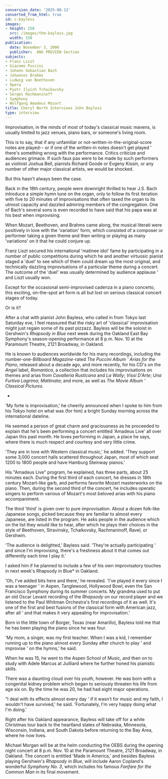 ```yaml
---
conversion_date: '2025-08-13'
converted_from_html: true
id: c-bayless
images:
- height: 150
  src: /images/thm-bayless.jpg
  width: 150
publication:
  date: November 3, 2006
  publisher:  ANG PREVIEW Section
subjects:
- Franz Liszt
- Giacomo Puccini
- Johann Sebastian Bach
- Johannes Brahms
- Ludwig van Beethoven
- Opera
- Pyotr Ilyich Tchaikovsky
- Sergei Rachmaninoff
- Symphony
- Wolfgang Amadeus Mozart
title: Cheryl North Interviews John Bayless
type: interview
---
```


Improvisation, in the minds of most of today's classical music mavens, is usually limited to jazz venues, piano bars, or someone's living room.

 This is to say, that if any unfamiliar or not-written-in-the-original-score notes are played-- or if one of the written-in notes doesn't get played ' there's something wrong with the performance. Critics criticize and audiences grimace. If such faux pas were to be made by such performers as violinist Joshua Bell, pianists Richard Goode or Evgeny Kissin, or any number of other major classical artists, we would be shocked.

 But this hasn't always been the case.

 Back in the 18th century, people were downright thrilled to hear J.S. Bach introduce a simple hymn tune on the organ, only to follow its first iteration with five to 20 minutes of improvisations that often taxed the organ to its utmost capacity and dazzled admiring members of the congregation. One of Bach's several sons is even recorded to have said that his papa was at his best when improvising.

 When Mozart, Beethoven, and Brahms came along, the musical literati were positively in love with the 'variation' form, which consisted of a composer or performer taking a given theme and then writing or playing as many 'variations' on it that he could conjure up.

 Franz Liszt secured his international 'matinee idol' fame by participating in a number of public competitions during which he and another virtuosic pianist staged a 'duel' to see which of them could dream up the most original, and technically dazzling improvisations of a particular theme during a concert. The outcome of the 'duel' was usually determined by audience applause ' and Liszt usually won.

 Except for the occasional semi-improvised cadenza in a piano concerto, this exciting, on-the-spot art form is all but lost on serious classical concert stages of today.

 Or is it?

 After a chat with pianist John Bayless, who called in from Tokyo last Saturday eve, I feel reassured that the risky art of 'classical' improvisation might just regain some of its past pizzazz. Bayless will be the soloist in Gershwin's *Rhapsody in Blue* next week during the Oakland East Bay Symphony's season-opening performance at 8 p.m. Nov. 10 at the Paramount Theatre, 2121 Broadway, in Oakland.

 He is known to audiences worldwide for his many recordings, including the number-one-*Billboard Magazine*-rated *The Puccini Album ' Arias for the Piano*, released about a decade ago, and more recently, for his CD's on the *Angel* label, *Romantica*, a collection that includes his improvisations on themes and arias from *Cavalleria Rusticana* and *La Wally*; *Vissi D'Arte*; *Una Furtiva Lagrima*; *Mattinata*; and more, as well as *The Movie Album ' Classical Pictures*.

*

 'My forte is improvisation,' he cheerily announced when I spoke to him from his Tokyo hotel on what was (for him) a bright Sunday morning across the international dateline.

 He seemed a person of great charm and graciousness as he proceeded to explain that he's been performing a concert entitled 'Amadeus Live' all over Japan this past month. He loves performing in Japan, a place he says, where there is much respect and courtesy and very little crime.

 'They are in love with Western classical music,' he added. 'They support some 3,000 concert halls scattered throughout Japan, most of which seat 1200 to 1800 people and have Hamburg Steinway pianos.'

 His "Amadeus Live" program, he explained, has three parts, about 25 minutes each. During the first third of each concert, he dresses in 18th century Mozart-like garb, and performs favorite Mozart masterworks on the piano. Then, during the second third of the concert, he includes operatic singers to perform various of Mozart's most beloved arias with his piano accompaniment.

 The third 'third' is given over to pure improvisation. About a dozen folk-like Japanese songs, picked because they are familiar to almost every Japanese, are listed in the program. He asks people in the audience which on the list they would like to hear, after which he plays their choices in the style of Beethoven, Stravinsky, Tchaikovsky, Rachmaninoff, Ravel, or Gershwin.

 'The audience is delighted,' Bayless said. 'They're actually participating ' and since I'm improvising, there's a freshness about it that comes out differently each time I play it.'

 I asked him if he planned to include a few of his own improvisatory touches in next week's Rhapsody in Blue* in Oakland.

 'Oh, I've added bits here and there,' he revealed. 'I've played it every since I was a teenager ' in Aspen, Tanglewood, Hollywood Bowl, even the San Francisco Symphony during its summer concerts. My grandma used to put an old Oscar Levant recording of the *Rhapsody* on our record player and we listened to the Paul Whitman Orchestra's first recordings of it as well. It's one of the first and best fusions of the classical form with American jazz, after all ' and that makes it very appealing for improvisation.'

 Born in the little town of Borger, Texas (near Amarillo), Bayless told me that he has been playing the piano since he was four.

 'My mom, a singer, was my first teacher. When I was a kid, I remember running up to the piano almost every Sunday after church to play ' and improvise ' on the hymns,' he said.

 When he was 15, he went to the Aspen School of Music, and then on to study with Adele Marcus at Juilliard where he further honed his pianistic skills.

 There was a daunting cloud over his youth, however. He was born with a congenital kidney problem which began to seriously threaten his life from age six on. By the time he was 20, he had had eight major operations.

 "I deal with its effects almost every day ' if it wasn't for music and my faith, I wouldn't have survived,' he said. 'Fortunately, I'm very happy doing what I'm doing.'

 Right after his Oakland appearance, Bayless will take off for a white Christmas tour back to the heartland states of Nebraska, Minnesota, Wisconsin, Indiana, and South Dakota before returning to the Bay Area, where he now lives.

 Michael Morgan will be at the helm conducting the OEBS during the opening night concert at 8 p.m. Nov. 10 at the Paramount Theatre, 2121 Broadway, in Oakland. The concert is entitled 'Made in America,' and besides Bayless playing Gershwin's *Rhapsody in Blue*, will include Aaron Copland's wonderful *Symphony No. 3*, which includes his famous *Fanfare for the Common Man* in its final movement.

